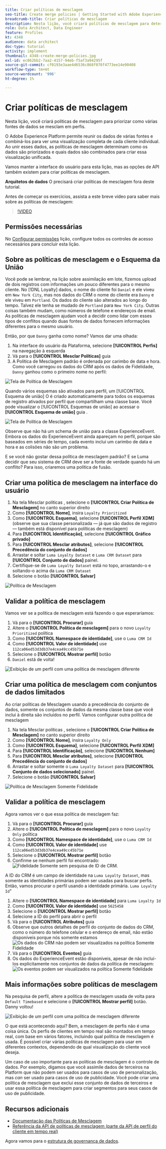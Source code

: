 ```yaml
---
title: Criar políticas de mesclagem
seo-title: Create merge policies | Getting Started with Adobe Experience Platform for Data Architects and Data Engineers
breadcrumb-title: Criar políticas de mesclagem
description: Nesta lição, você criará políticas de mesclagem para determinar como os dados se mesclam em perfis.
role: Data Architect, Data Engineer
feature: Profiles
kt: 4348
audience: data architect
doc-type: tutorial
activity: implement
thumbnail: 4348-create-merge-policies.jpg
exl-id: ec862bb2-7aa2-4157-94eb-f5af3a94295f
source-git-commit: cf0193e3aae4d6536c868f078f4773ee14e90408
workflow-type: tm+mt
source-wordcount: '996'
ht-degree: 1%

---
```


# Criar políticas de mesclagem

<!--20 min-->

Nesta lição, você criará políticas de mesclagem para priorizar como várias fontes de dados se mesclam em perfis.

O Adobe Experience Platform permite reunir os dados de várias fontes e combiná-los para ver uma visualização completa de cada cliente individual. Ao unir esses dados, as políticas de mesclagem determinam como os dados são priorizados e quais dados são combinados para criar essa visualização unificada.

Vamos manter a interface do usuário para esta lição, mas as opções de API também existem para criar políticas de mesclagem.

**Arquitetos de dados** O precisará criar políticas de mesclagem fora deste tutorial.

Antes de começar os exercícios, assista a este breve vídeo para saber mais sobre as políticas de mesclagem:
>[!VIDEO](https://video.tv.adobe.com/v/330433?quality=12&learn=on)

## Permissões necessárias

No [Configurar permissões](configure-permissions.md) lição, configure todos os controles de acesso necessários para concluir esta lição.

<!--* Permission items **[!UICONTROL Profile Management]** > **[!UICONTROL View Merge Policies]** and **[!UICONTROL Manage Merge Policies]**
* Permission item **[!UICONTROL Profile Management]** > **[!UICONTROL View Profiles]** and **[!UICONTROL Manage Profiles]**
* Permission item **[!UICONTROL Sandboxes]** > `Luma Tutorial`
* User-role access to the `Luma Tutorial Platform` product profile
-->

## Sobre as políticas de mesclagem e o Esquema da União

Você pode se lembrar, na lição sobre assimilação em lote, fizemos upload de dois registros com informações um pouco diferentes para o mesmo cliente. No [!DNL Loyalty] dados, o nome do cliente foi `Daniel` e ele viveu em `New York City`, mas nos dados do CRM o nome do cliente era `Danny` e ele viveu em `Portland`. Os dados do cliente são alterados ao longo do tempo. Talvez ele tenha se mudado de `Portland` para `New York City`. Outras coisas também mudam, como números de telefone e endereços de email. As políticas de mesclagem ajudam você a decidir como lidar com esses tipos de conflitos quando duas fontes de dados fornecem informações diferentes para o mesmo usuário.

Então, por que `Danny` ganha como nome? Vamos dar uma olhada:

1. Na interface do usuário da Plataforma, selecione **[!UICONTROL Perfis]** na navegação à esquerda
1. Vá para o **[!UICONTROL Mesclar Políticas]** guia
1. A Política de Mesclagem padrão é ordenada por carimbo de data e hora. Como você carregou os dados do CRM após os dados de Fidelidade, `Danny` ganhou como o primeiro nome no perfil:

![Tela de Política de Mesclagem](assets/mergepolicies-default.png)

Quando vários esquemas são ativados para perfil, um [!UICONTROL Esquema de união] O é criado automaticamente para todos os esquemas de registro ativados por perfil que compartilham uma classe base. Você pode visualizar o [!UICONTROL Esquemas de união] ao acessar o **[!UICONTROL Esquema de união]** guia .

![Tela de Política de Mesclagem](assets/mergepolicies-unionSchema.png)

Observe que não há um schema de união para a classe ExperienceEvent. Embora os dados do ExperienceEvent ainda apareçam no perfil, porque são baseados em séries de tempo, cada evento inclui um carimbo de data e hora e as colisões não são um problema.

E se você não gostar dessa política de mesclagem padrão? E se Luma decidir que seu sistema de CRM deve ser a fonte de verdade quando há um conflito? Para isso, criaremos uma política de fusão.

## Criar uma política de mesclagem na interface do usuário

1. Na tela Mesclar políticas , selecione o **[!UICONTROL Criar Política de Mesclagem]** no canto superior direito
1. Como **[!UICONTROL Nome]**, insira `Loyalty Prioritized`
1. Como **[!UICONTROL Esquema]**, selecione **[!UICONTROL Perfil XDM]** (observe que sua classe personalizada — já que são dados de registro — também está disponível para políticas de mesclagem)
1. Para **[!UICONTROL Identificação]**, selecione **[!UICONTROL Gráfico privado]**
1. Para **[!UICONTROL Mesclar atributos]**, selecione **[!UICONTROL Precedência do conjunto de dados]**
1. Arrastar e soltar `Luma Loyalty Dataset` e `Luma CRM Dataset` para **[!UICONTROL Conjunto de dados]** painel.
1. Certifique-se de `Luma Loyalty Dataset` está no topo, arrastando-o e soltando-o acima da `Luma CRM Dataset`
1. Selecione o botão **[!UICONTROL Salvar]**
<!--do i need to explain Private Graph? Is that GA?-->
![Política de Mesclagem](assets/mergepolicies-newPolicy.png)

## Validar a política de mesclagem

Vamos ver se a política de mesclagem está fazendo o que esperaríamos:

1. Vá para o **[!UICONTROL Procurar]** guia
1. Altere o **[!UICONTROL Política de mesclagem]** para o novo `Loyalty Prioritized` política
1. Como **[!UICONTROL Namespace de identidade]**, use o `Luma CRM Id`
1. Como **[!UICONTROL Valor de identidade]** use `112ca06ed53d3db37e4cea49cc45b71e`
1. Selecione o **[!UICONTROL Mostrar perfil]** botão
1. `Daniel` está de volta!

![Exibição de um perfil com uma política de mesclagem diferente](assets/mergepolicies-lookupProfileWithMergePolicy.png)

## Criar uma política de mesclagem com conjuntos de dados limitados

Ao criar políticas de Mesclagem usando a precedência do conjunto de dados, somente os conjuntos de dados da mesma classe base que você inclui à direita são incluídos no perfil. Vamos configurar outra política de mesclagem

1. Na tela Mesclar políticas , selecione o **[!UICONTROL Criar Política de Mesclagem]** no canto superior direito
1. Como **[!UICONTROL Nome]**, insira  `Loyalty Only`
1. Como **[!UICONTROL Esquema]**, selecione **[!UICONTROL Perfil XDM]**
1. Para **[!UICONTROL Identificação]**, selecione **[!UICONTROL Nenhum]**
1. Para **[!UICONTROL Mesclar atributos]**, selecione **[!UICONTROL Precedência do conjunto de dados]**
1. Arrastar e soltar somente o `Luma Loyalty Dataset` para **[!UICONTROL Conjunto de dados selecionado]** painel.
1. Selecione o botão **[!UICONTROL Salvar]**

![Política de Mesclagem Somente Fidelidade](assets/mergepolicies-loyaltyOnly.png)

## Validar a política de mesclagem

Agora vamos ver o que essa política de mesclagem faz:

1. Vá para o **[!UICONTROL Procurar]** guia
1. Altere o **[!UICONTROL Política de mesclagem]** para o novo `Loyalty Only` política
1. Como **[!UICONTROL Namespace de identidade]**, use o `Luma CRM Id`
1. Como **[!UICONTROL Valor de identidade]** use `112ca06ed53d3db37e4cea49cc45b71e`
1. Selecione o **[!UICONTROL Mostrar perfil]** botão
1. Confirme se nenhum perfil foi encontrado:
   ![Fidelidade Somente sem pesquisa de ID de CRM.](assets/mergepolicies-loyaltyOnly-noCrmLookup.png)

A ID do CRM é um campo de identidade na `Luma Loyalty Dataset`, mas somente as identidades primárias podem ser usadas para buscar perfis. Então, vamos procurar o perfil usando a identidade primária. `Luma Loyalty Id`&quot;

1. Altere o **[!UICONTROL Namespace de identidade]** para `Luma Loyalty Id`
1. Como **[!UICONTROL Valor de identidade]** use `5625458`
1. Selecione o **[!UICONTROL Mostrar perfil]** botão
1. Selecione a ID do perfil para abrir o perfil
1. Vá para o **[!UICONTROL Atributos]** guia
1. Observe que outros detalhes de perfil do conjunto de dados do CRM, como o número do telefone celular e o endereço de email, não estão disponíveis porque nós somente estamos
   ![Os dados do CRM não podem ser visualizados na política Somente Fidelidade](assets/mergepolicies-loyaltyOnly-attributes.png)
1. Vá para o **[!UICONTROL Eventos]** guia
1. Os dados do ExperienceEvent estão disponíveis, apesar de não incluí-los explicitamente nos conjuntos de dados da política de mesclagem:
   ![Os eventos podem ser visualizados na política Somente fidelidade](assets/mergepolicies-loyaltyOnly-events.png)

## Mais informações sobre políticas de mesclagem

Na pesquisa de perfil, altere a política de mesclagem usada de volta para `Default Timebased` e selecione o **[!UICONTROL Mostrar perfil]** botão. Danny voltou!

![Exibição de um perfil com uma política de mesclagem diferente](assets/mergepolicies-backToDanny.png)

O que está acontecendo aqui? Bem, a mesclagem de perfis não é uma coisa única. Os perfis de clientes em tempo real são montados em tempo real, com base em vários fatores, incluindo qual política de mesclagem é usada. É possível criar várias políticas de mesclagem para usar em diferentes contextos, dependendo de qual visualização do cliente você deseja.

Um caso de uso importante para as políticas de mesclagem é o controle de dados. Por exemplo, digamos que você assimile dados de terceiros na Platform que não podem ser usados para casos de uso de personalização, mas _can_ ser usado para casos de uso de publicidade. Você pode criar uma política de mesclagem que exclui esse conjunto de dados de terceiros e usar essa política de mesclagem para criar segmentos para seus casos de uso de publicidade.

## Recursos adicionais

* [Documentação das Políticas de Mesclagem](https://experienceleague.adobe.com/docs/experience-platform/profile/merge-policies/overview.html)
* [Referência da API de políticas de mesclagem (parte da API de perfil do cliente em tempo real)](https://www.adobe.io/experience-platform-apis/references/profile/#tag/Merge-policies)

Agora vamos para o [estrutura de governança de dados](apply-data-governance-framework.md).
